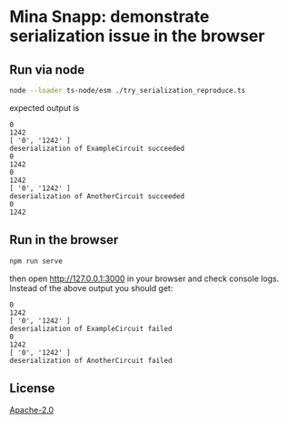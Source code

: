 # Mina Snapp: demonstrate serialization issue in the browser

## Run via node

```sh
node --loader ts-node/esm ./try_serialization_reproduce.ts 
```

expected output is

```
0
1242
[ '0', '1242' ]
deserialization of ExampleCircuit succeeded
0
1242
0
1242
[ '0', '1242' ]
deserialization of AnotherCircuit succeeded
0
1242
```

## Run in the browser

```sh
npm run serve
```

then open http://127.0.0.1:3000 in your browser and check console logs. Instead of the above output you should get:

```
0
1242
[ '0', '1242' ]
deserialization of ExampleCircuit failed
0
1242
[ '0', '1242' ]
deserialization of AnotherCircuit failed
```

## License

[Apache-2.0](LICENSE)
